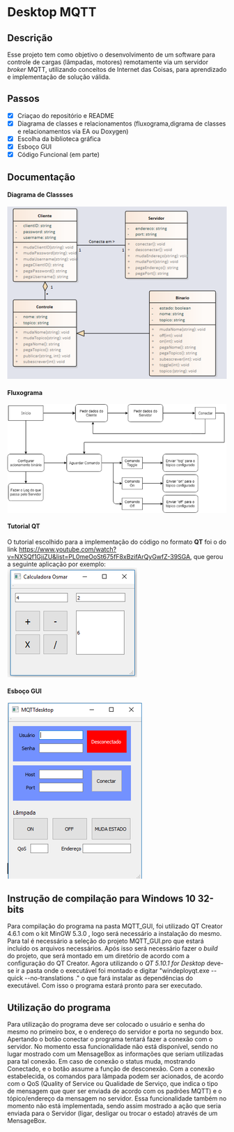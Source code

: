 # Desktop MQTT
## Descrição
Esse projeto tem como objetivo o desenvolvimento de um software para controle de cargas (lâmpadas, motores) remotamente via um servidor *broker* MQTT, utilizando conceitos de Internet das Coisas, para aprendizado e implementação de solução válida.

## Passos
- [x] Criaçao do repositório e README
- [x] Diagrama de classes e relacionamentos (fluxograma,digrama de classes e relacionamentos via EA ou Doxygen)
- [x] Escolha da biblioteca gráfica
- [x] Esboço GUI
- [x] Código Funcional (em parte)

## Documentação
#### Diagrama de Classses
![Diagrama de Classes](/documentos/Diag_Classe.png)
#### Fluxograma
![Fluxograma](/documentos/Flux.png)
#### Tutorial QT
O tutorial escolhido para a implementação do código no formato **QT** foi o do link https://www.youtube.com/watch?v=NXSQf1GjjZU&list=PL0meOoSt675fF8xBzifArQyGwfZ-39SGA, que gerou a seguinte aplicação por exemplo:
![Tutorial](/documentos/Tutorial.png)
#### Esboço GUI
![Esboço GUI](/documentos/draftGUI.png)


## Instrução de compilação para Windows 10 32-bits

Para compilação do programa na pasta MQTT_GUI, foi utilizado QT Creator 4.6.1 com o kit MinGW 5.3.0 , logo será necessário a instalação do mesmo. Para tal é necessário a seleção do projeto MQTT_GUI.pro que estará incluido os arquivos necessários. Após isso será necessário fazer o *build* do projeto, que será montado em um diretório de acordo com a configuração do QT Creator. Agora utilizando o *QT 5.10.1 for Desktop* deve-se ir a pasta onde o executável foi montado e digitar "windeployqt.exe --quick --no-translations ." o que fará instalar as dependências do executável. Com isso o programa estará pronto para ser executado.

## Utilização do programa

Para utilização do programa deve ser colocado o usuário e senha do mesmo no primeiro box, e o endereço do servidor e porta no segundo box. Apertando o botão conectar o programa tentará fazer a conexão com o servidor. No momento essa funcionalidade não está disponível, sendo no lugar mostrado com um MensageBox as informações que seriam utilizadas para tal conexão. Em caso de conexão o status muda, mostrando Conectado, e o botão assume a função de desconexão. Com a conexão estabelecida, os comandos para lâmpada podem ser acionados, de acordo com o QoS (Quality of Service ou Qualidade de Serviço, que indica o tipo de mensagem que quer ser enviada de acordo com os padrões MQTT) e o tópico/endereço da mensagem no servidor. Essa funcionalidade também no momento não está implementada, sendo assim mostrado a ação que seria enviada para o Servidor (ligar, desligar ou trocar o estado) através de um MensageBox.

